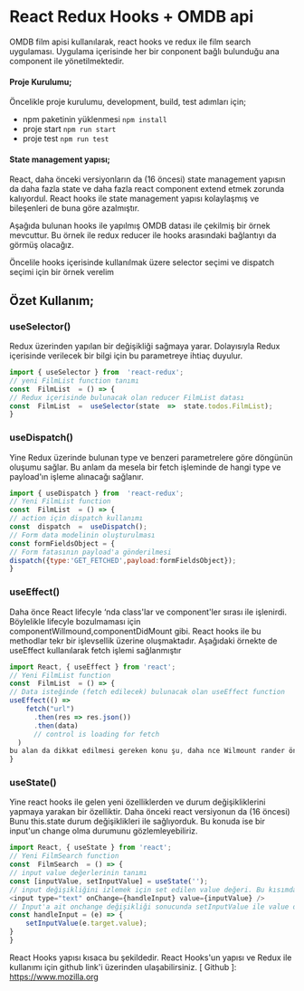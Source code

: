 # React Redux Hooks + OMDB  api

OMDB film apisi kullanılarak, react hooks ve redux ile film search uygulaması. Uygulama içerisinde her bir conponent bağlı bulunduğu ana component ile yönetilmektedir.

#### Proje Kurulumu;
Öncelikle proje kurulumu, development, build, test adımları için;
* npm paketinin yüklenmesi
```npm install```
* proje start
```npm run start```
* proje test
```npm run test```


#### State management yapısı;
React, daha önceki versiyonların da (16 öncesi) state management yapısın da daha fazla state ve daha fazla react component extend etmek zorunda kalıyordul. React hooks ile state management yapısı kolaylaşmış ve bileşenleri de buna göre azalmıştır. 

Aşağıda bulunan hooks ile yapılmış OMDB datası ile çekilmiş bir örnek mevcuttur. Bu örnek ile redux reducer ile hooks arasındaki bağlantıyı da görmüş olacağız. 

Öncelile hooks içerisinde kullanılmak üzere selector seçimi ve dispatch seçimi için bir örnek verelim

## Özet Kullanım;
### useSelector()
Redux üzerinden yapılan bir değişikliği sağmaya yarar. Dolayısıyla Redux içerisinde verilecek bir bilgi için bu parametreye ihtiaç duyulur.
```javascript
import { useSelector } from  'react-redux';
// yeni FilmList function tanımı 
const  FilmList  = () => {
// Redux içerisinde bulunacak olan reducer FilmList datası
const  FilmList  =  useSelector(state  =>  state.todos.FilmList);
}
```
### useDispatch()
Yine Redux üzerinde bulunan type ve benzeri parametrelere göre döngünün oluşumu sağlar. Bu anlam da mesela bir fetch işleminde de hangi type ve payload'ın işleme alınacağı sağlanır.
```javascript
import { useDispatch } from  'react-redux';
// Yeni FilmList function
const  FilmList  = () => {
// action için dispatch kullanımı
const  dispatch  =  useDispatch();
// Form data modelinin oluşturulması
const formFieldsObject = {
// Form fatasının payload'a gönderilmesi
dispatch({type:'GET_FETCHED',payload:formFieldsObject});
}
```
### useEffect()
Daha önce React lifecyle ‘nda class'lar ve component'ler sırası ile işlenirdi. Böylelikle lifecyle bozulmaması için componentWillmound,componentDidMount gibi. React hooks ile bu methodlar tekr bir işlevsellik üzerine oluşmaktadır. Aşağıdaki örnekte de useEffect kullanılarak fetch işlemi sağlanmıştır 
```javascript
import React, { useEffect } from 'react';
// Yeni FilmList function
const  FilmList  = () => {
// Data isteğinde (fetch edilecek) bulunacak olan useEffect function
useEffect(() =>
    fetch("url")
      .then(res => res.json())
      .then(data)
      // control is loading for fetch
  )
bu alan da dikkat edilmesi gereken konu şu, daha nce Wilmount rander öncesi oluşmakta ve akabininde de Didmount oluşmaktaydı. Bunlar yerine sadece useEffect kullanılacağı için bir isloading durumu oluşmak zorundadur. Data başarılı bir şekilde get oldu ise buna göre isloading durumunun da güncellenmesi gerekmektedir. 
}
```
### useState()
Yine react hooks ile gelen yeni özelliklerden ve durum değişikliklerini yapmaya yarakan bir özelliktir. Daha önceki react versiyonun da (16 öncesi) Bunu this.state durum değişiklikleri ile sağlıyorduk. Bu konuda ise bir input'un change olma durumunu gözlemleyebiliriz. 
```javascript
import React, { useState } from 'react';
// Yeni FilmSearch function
const  FilmSearch  = () => {
// input value değerlerinin tanımı
const [inputValue, setInputValue] = useState('');
// input değişikliğini izlemek için set edilen value değeri. Bu kısımda da handleInput değişikliği izlenmektedir.
<input type="text" onChange={handleInput} value={inputValue} />
// Input'a ait onchange değişikliği sonucunda setInputValue ile value değerinin set edilmesi 
const handleInput = (e) => {
    setInputValue(e.target.value);
}
}
```

React Hooks yapısı kısaca bu şekildedir. React Hooks'un yapısı ve Redux ile kullanımı için github link'i üzerinden ulaşabilirsiniz.
[ Github ]: https://www.mozilla.org



